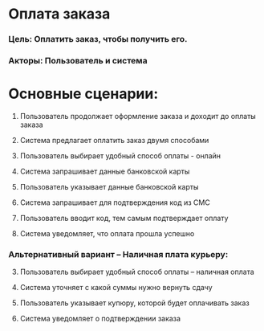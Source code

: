 # **Оплата заказа**
### Цель: Оплатить заказ, чтобы получить его.
### Акторы: Пользователь и система

# **Основные сценарии:**

1. Пользователь продолжает оформление заказа и доходит до оплаты заказа

2. Система предлагает оплатить заказ двумя способами

3. Пользователь выбирает удобный способ оплаты - онлайн

4. Система запрашивает данные банковской карты

5. Пользователь указывает данные банковской карты

6. Система запрашивает для подтверждения код из СМС

7. Пользователь вводит код, тем самым подтверждает оплату

8. Система уведомляет, что оплата прошла успешно

### Альтернативный вариант – Наличная плата курьеру:

3. Пользователь выбирает удобный способ оплаты – наличная оплата

4. Система уточняет с какой суммы нужно вернуть сдачу

5. Пользователь указывает купюру, которой будет оплачивать заказ

6. Система уведомляет о подтверждении заказа
